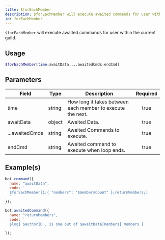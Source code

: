 ```yaml
---
title: $forEachMember
description: $forEachMember will execute awaited commands for user within the current guild.
id: forEachMember
---
```


`$forEachMember` will execute awaited commands for user within the current guild.

## Usage

```php
$forEachMember[time;awaitData;...awaitedCmds;endCmd]
```

## Parameters

| Field          | Type   | Description                                                | Required |
| -------------- | ------ | ---------------------------------------------------------- | :------: |
| time           | string | How long it takes between each member to execute the next. |   true   |
| awaitData      | object | Awaited Data.                                              |   true   |
| ...awaitedCmds | string | Awaited Commands to execute.                               |   true   |
| endCmd         | string | Awaited command to execute when loop ends.                 |   true   |

## Example(s)


```javascript
bot.command({
  name: "awaitData",
  code: `
  $forEachMember[1;{ "members": "$membersCount" };returnMembers;]
  `
});

bot.awaitedCommand({
  name: "returnMembers",
  code: `
  $log[ $authorID , is one out of $awaitData[members] members ]
  `
});
```